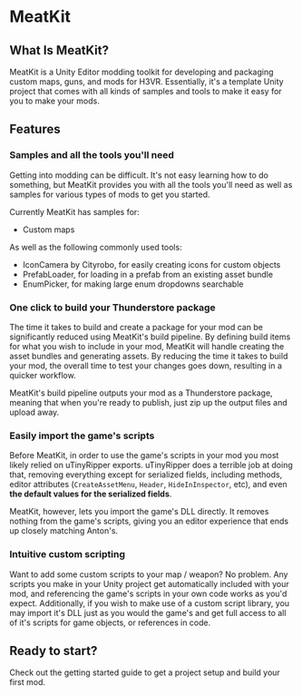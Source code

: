 ﻿# MeatKit

## What Is MeatKit?
MeatKit is a Unity Editor modding toolkit for developing and packaging custom maps, guns, and mods for H3VR.
Essentially, it's a template Unity project that comes with all kinds of samples and tools to make it easy for you to make your mods.

## Features


### Samples and all the tools you'll need
Getting into modding can be difficult. It's not easy learning how to do something, but MeatKit provides you with all the tools you'll need as well as samples for various types of mods to get you started.

Currently MeatKit has samples for:
* Custom maps

As well as the following commonly used tools:
* IconCamera by Cityrobo, for easily creating icons for custom objects
* PrefabLoader, for loading in a prefab from an existing asset bundle
* EnumPicker, for making large enum dropdowns searchable


### One click to build your Thunderstore package
The time it takes to build and create a package for your mod can be significantly reduced using MeatKit's build pipeline. By defining build items for what you wish to include in your mod, MeatKit will handle creating the asset bundles and generating assets. By reducing the time it takes to build your mod, the overall time to test your changes goes down, resulting in a quicker workflow.

MeatKit's build pipeline outputs your mod as a Thunderstore package, meaning that when you're ready to publish, just zip up the output files and upload away.

### Easily import the game's scripts
Before MeatKit, in order to use the game's scripts in your mod you most likely relied on uTinyRipper exports. uTinyRipper does a terrible job at doing that, removing everything except for serialized fields, including methods, editor attributes (`CreateAssetMenu`, `Header`, `HideInInspector`, etc), and even **the default values for the serialized fields**.

MeatKit, however, lets you import the game's DLL directly. It removes nothing from the game's scripts, giving you an editor experience that ends up closely matching Anton's.

### Intuitive custom scripting
Want to add some custom scripts to your map / weapon? No problem. Any scripts you make in your Unity project get automatically included with your mod, and referencing the game's scripts in your own code works as you'd expect. Additionally, if you wish to make use of a custom script library, you may import it's DLL just as you would the game's and get full access to all of it's scripts for game objects, or references in code.

## Ready to start?
Check out the getting started guide to get a project setup and build your first mod.
